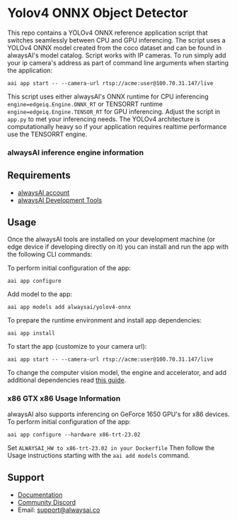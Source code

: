 # Yolov4 ONNX Object Detector
This repo contains a YOLOv4 ONNX reference application script that switches seamlessly between CPU and GPU inferencing. The script uses a YOLOv4 ONNX model created from the coco dataset and can be found in alwaysAI's model catalog. Script works with IP cameras.  To run simply add your ip camera's address as part of command line arguments when starting the application:
```
aai app start -- --camera-url rtsp://acme:user@100.70.31.147/live
```
This script uses either alwaysAI's ONNX runtime for CPU inferencing  ```engine=edgeiq.Engine.ONNX_RT``` or TENSORRT runtime ```engine=edgeiq.Engine.TENSOR_RT``` for GPU inferencing.  Adjust the script in ```app.py``` to met your inferencing needs.  The YOLOv4 architecture is computationally heavy so if your application requires realtime performance use the TENSORRT engine.

### alwaysAI inference engine information

## Requirements
* [alwaysAI account](https://alwaysai.co/auth?register=true)
* [alwaysAI Development Tools](https://alwaysai.co/docs/get_started/development_computer_setup.html)

## Usage
Once the alwaysAI tools are installed on your development machine (or edge device if developing directly on it) you can install and run the app with the following CLI commands:

To perform initial configuration of the app:
```
aai app configure
```
Add model to the app:
```
aai app models add alwaysai/yolov4-onnx
```
To prepare the runtime environment and install app dependencies:
```
aai app install
```

To start the app (customize to your camera url):
```
aai app start -- --camera-url rtsp://acme:user@100.70.31.147/live
```
To change the computer vision model, the engine and accelerator, and add additional dependencies read [this guide](https://alwaysai.co/docs/application_development/configuration_and_packaging.html).

### x86 GTX x86 Usage Information
alwaysAI also supports inferencing on GeForce 1650 GPU's for x86 devices.  To perform initial configuration of the app:
```
aai app configure --hardware x86-trt-23.02
```
Set ```ALWAYSAI_HW to x86-trt-23.02 in your Dockerfile```
Then follow the Usage instructions starting with the ```aai add models``` command.

## Support
* [Documentation](https://alwaysai.co/docs/)
* [Community Discord](https://discord.gg/alwaysai)
* Email: support@alwaysai.co
